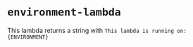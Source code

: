 # `environment-lambda`

This lambda returns a string with `This lambda is running on: {ENVIRONMENT}`
